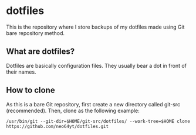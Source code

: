 # dotfiles
This is the repository where I store backups of my dotfiles made using Git bare repository method.

## What are dotfiles?
Dotfiles are basically configuration files. They usually bear a dot in front of their names.

## How to clone
As this is a bare Git repository, first create a new directory called git-src (recommended). Then, clone as the following example:
```
/usr/bin/git --git-dir=$HOME/git-src/dotfiles/ --work-tree=$HOME clone https://github.com/neo64yt/dotfiles.git
```

